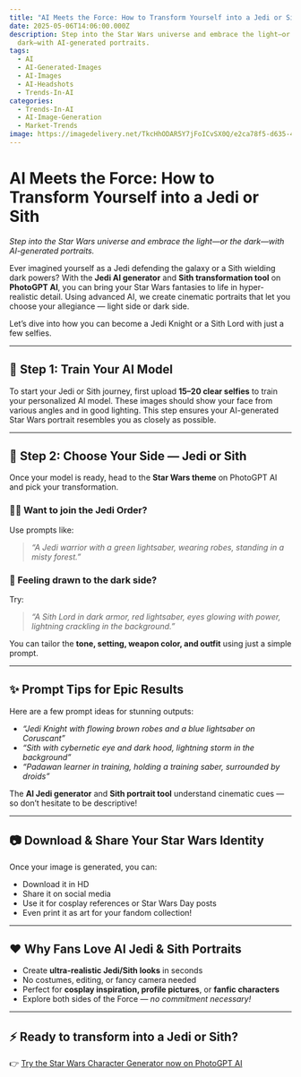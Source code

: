 ```yaml
---
title: "AI Meets the Force: How to Transform Yourself into a Jedi or Sith"
date: 2025-05-06T14:06:00.000Z
description: Step into the Star Wars universe and embrace the light—or the
  dark—with AI-generated portraits.
tags:
  - AI
  - AI-Generated-Images
  - AI-Images
  - AI-Headshots
  - Trends-In-AI
categories:
  - Trends-In-AI
  - AI-Image-Generation
  - Market-Trends
image: https://imagedelivery.net/TkcHhODAR5Y7jFoICvSX0Q/e2ca78f5-d635-4d23-418a-c5cecc697700/q=100
---
```

# AI Meets the Force: How to Transform Yourself into a Jedi or Sith

*Step into the Star Wars universe and embrace the light—or the dark—with AI-generated portraits.*

Ever imagined yourself as a Jedi defending the galaxy or a Sith wielding dark powers? With the **Jedi AI generator** and **Sith transformation tool** on **PhotoGPT AI**, you can bring your Star Wars fantasies to life in hyper-realistic detail. Using advanced AI, we create cinematic portraits that let you choose your allegiance — light side or dark side.

Let’s dive into how you can become a Jedi Knight or a Sith Lord with just a few selfies.

---

## 🌌 Step 1: Train Your AI Model

To start your Jedi or Sith journey, first upload **15–20 clear selfies** to train your personalized AI model. These images should show your face from various angles and in good lighting. This step ensures your AI-generated Star Wars portrait resembles you as closely as possible.



---

## 🧙 Step 2: Choose Your Side — Jedi or Sith

Once your model is ready, head to the **Star Wars theme** on PhotoGPT AI and pick your transformation.

### 🧑‍🦱 Want to join the Jedi Order?  
Use prompts like:  
> *“A Jedi warrior with a green lightsaber, wearing robes, standing in a misty forest.”*

### 🧛 Feeling drawn to the dark side?  
Try:  
> *“A Sith Lord in dark armor, red lightsaber, eyes glowing with power, lightning crackling in the background.”*

You can tailor the **tone, setting, weapon color, and outfit** using just a simple prompt.



---

## ✨ Prompt Tips for Epic Results

Here are a few prompt ideas for stunning outputs:

- *“Jedi Knight with flowing brown robes and a blue lightsaber on Coruscant”*  
- *“Sith with cybernetic eye and dark hood, lightning storm in the background”*  
- *“Padawan learner in training, holding a training saber, surrounded by droids”*

The **AI Jedi generator** and **Sith portrait tool** understand cinematic cues — so don’t hesitate to be descriptive!

---

## 📷 Download & Share Your Star Wars Identity

Once your image is generated, you can:

- Download it in HD  
- Share it on social media  
- Use it for cosplay references or Star Wars Day posts  
- Even print it as art for your fandom collection!



---

## ❤️ Why Fans Love AI Jedi & Sith Portraits

- Create **ultra-realistic Jedi/Sith looks** in seconds  
- No costumes, editing, or fancy camera needed  
- Perfect for **cosplay inspiration, profile pictures**, or **fanfic characters**  
- Explore both sides of the Force — *no commitment necessary!*

---

## ⚡ Ready to transform into a Jedi or Sith?

👉 [Try the Star Wars Character Generator now on PhotoGPT AI](https://www.photogptai.com/presets/star_wars)
